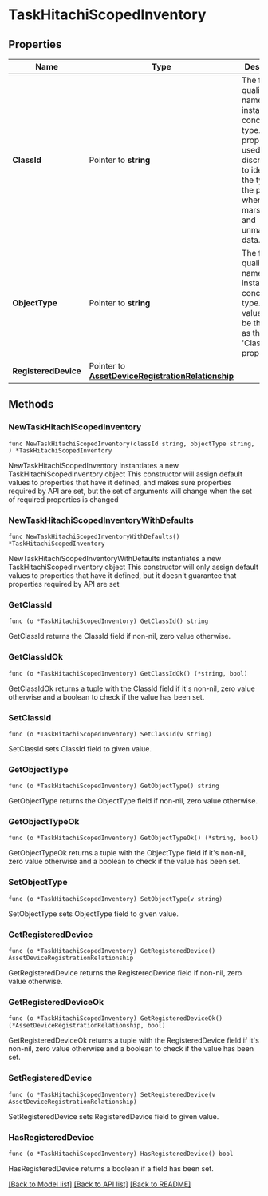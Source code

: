 # TaskHitachiScopedInventory

## Properties

Name | Type | Description | Notes
------------ | ------------- | ------------- | -------------
**ClassId** | Pointer to **string** | The fully-qualified name of the instantiated, concrete type. This property is used as a discriminator to identify the type of the payload when marshaling and unmarshaling data. | [default to "task.HitachiScopedInventory"]
**ObjectType** | Pointer to **string** | The fully-qualified name of the instantiated, concrete type. The value should be the same as the &#39;ClassId&#39; property. | [default to "task.HitachiScopedInventory"]
**RegisteredDevice** | Pointer to [**AssetDeviceRegistrationRelationship**](AssetDeviceRegistrationRelationship.md) |  | [optional] 

## Methods

### NewTaskHitachiScopedInventory

`func NewTaskHitachiScopedInventory(classId string, objectType string, ) *TaskHitachiScopedInventory`

NewTaskHitachiScopedInventory instantiates a new TaskHitachiScopedInventory object
This constructor will assign default values to properties that have it defined,
and makes sure properties required by API are set, but the set of arguments
will change when the set of required properties is changed

### NewTaskHitachiScopedInventoryWithDefaults

`func NewTaskHitachiScopedInventoryWithDefaults() *TaskHitachiScopedInventory`

NewTaskHitachiScopedInventoryWithDefaults instantiates a new TaskHitachiScopedInventory object
This constructor will only assign default values to properties that have it defined,
but it doesn't guarantee that properties required by API are set

### GetClassId

`func (o *TaskHitachiScopedInventory) GetClassId() string`

GetClassId returns the ClassId field if non-nil, zero value otherwise.

### GetClassIdOk

`func (o *TaskHitachiScopedInventory) GetClassIdOk() (*string, bool)`

GetClassIdOk returns a tuple with the ClassId field if it's non-nil, zero value otherwise
and a boolean to check if the value has been set.

### SetClassId

`func (o *TaskHitachiScopedInventory) SetClassId(v string)`

SetClassId sets ClassId field to given value.


### GetObjectType

`func (o *TaskHitachiScopedInventory) GetObjectType() string`

GetObjectType returns the ObjectType field if non-nil, zero value otherwise.

### GetObjectTypeOk

`func (o *TaskHitachiScopedInventory) GetObjectTypeOk() (*string, bool)`

GetObjectTypeOk returns a tuple with the ObjectType field if it's non-nil, zero value otherwise
and a boolean to check if the value has been set.

### SetObjectType

`func (o *TaskHitachiScopedInventory) SetObjectType(v string)`

SetObjectType sets ObjectType field to given value.


### GetRegisteredDevice

`func (o *TaskHitachiScopedInventory) GetRegisteredDevice() AssetDeviceRegistrationRelationship`

GetRegisteredDevice returns the RegisteredDevice field if non-nil, zero value otherwise.

### GetRegisteredDeviceOk

`func (o *TaskHitachiScopedInventory) GetRegisteredDeviceOk() (*AssetDeviceRegistrationRelationship, bool)`

GetRegisteredDeviceOk returns a tuple with the RegisteredDevice field if it's non-nil, zero value otherwise
and a boolean to check if the value has been set.

### SetRegisteredDevice

`func (o *TaskHitachiScopedInventory) SetRegisteredDevice(v AssetDeviceRegistrationRelationship)`

SetRegisteredDevice sets RegisteredDevice field to given value.

### HasRegisteredDevice

`func (o *TaskHitachiScopedInventory) HasRegisteredDevice() bool`

HasRegisteredDevice returns a boolean if a field has been set.


[[Back to Model list]](../README.md#documentation-for-models) [[Back to API list]](../README.md#documentation-for-api-endpoints) [[Back to README]](../README.md)



